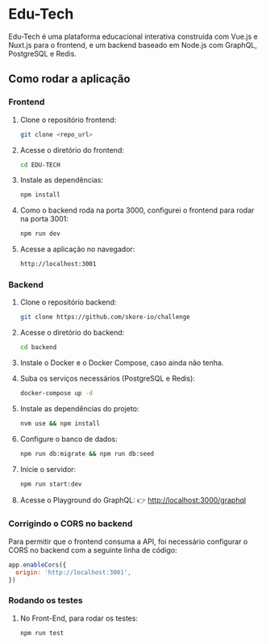 # Edu-Tech

Edu-Tech é uma plataforma educacional interativa construída com Vue.js e Nuxt.js para o frontend, e um backend baseado em Node.js com GraphQL, PostgreSQL e Redis.

## Como rodar a aplicação

### Frontend

1. Clone o repositório frontend:

   ```bash
   git clone <repo_url>
   ```

2. Acesse o diretório do frontend:

   ```bash
   cd EDU-TECH
   ```

3. Instale as dependências:

   ```bash
   npm install
   ```

4. Como o backend roda na porta 3000, configurei o frontend para rodar na porta 3001:

   ```bash
   npm run dev
   ```

5. Acesse a aplicação no navegador:
   ```bash
   http://localhost:3001
   ```

### Backend

1. Clone o repositório backend:

   ```bash
   git clone https://github.com/skore-io/challenge
   ```

2. Acesse o diretório do backend:

   ```bash
   cd backend
   ```

3. Instale o Docker e o Docker Compose, caso ainda não tenha.

4. Suba os serviços necessários (PostgreSQL e Redis):

   ```bash
   docker-compose up -d
   ```

5. Instale as dependências do projeto:

   ```bash
   nvm use && npm install
   ```

6. Configure o banco de dados:

   ```bash
   npm run db:migrate && npm run db:seed
   ```

7. Inicie o servidor:

   ```bash
   npm run start:dev
   ```

8. Acesse o Playground do GraphQL:
   👉 [http://localhost:3000/graphql](http://localhost:3000/graphql)

### Corrigindo o CORS no backend

Para permitir que o frontend consuma a API, foi necessário configurar o CORS no backend com a seguinte linha de código:

```javascript
app.enableCors({
  origin: 'http://localhost:3001',
})
```

### Rodando os testes

1. No Front-End, para rodar os testes:

   ```bash
   npm run test
   ```

